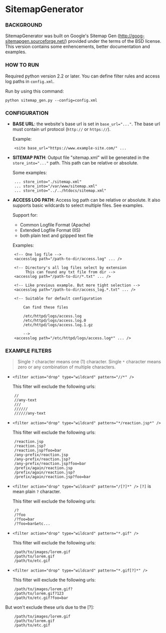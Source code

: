 SitemapGenerator
================

### BACKGROUND

SitemapGenerator was built on Google's Sitemap Gen (http://goog-sitemapgen.sourceforge.net/) provided under the terms of the BSD license.
This version contains some enhencements, better documentation and examples.

### HOW TO RUN

Required python version 2.2 or later.
You can define filter rules and access log paths in `config.xml`.

Run by using this command:

    python sitemap_gen.py --config=config.xml

### CONFIGURATION
- **BASE URL**: the website's base url is set in `base_url="..."`. The base url must
  contain url protocol (`http://` or `https://`).

  Example:

```
    <site base_url="https://www.example-site.com/" ...
```

- **SITEMAP PATH**: Output file "sitemap.xml" will be generated in the
  `store_into="..."` path. This path can be relative or absolute.

  Some examples:

```
    ... store_into="./sitemap.xml"
    ... store_into="/var/www/sitemap.xml"
    ... store_into="../../htdocs/sitemap.xml"
```
- **ACCESS LOG PATH**: Access log path can be relative or absolute. It also
  supports basic wildcards to select multiple files. See examples.

  Support for:

  - Common Logfile Format (Apache)
  - Extended Logfile Format (IIS)
  - both plain text and gzipped text file

  Examples:

```
    <!-- One log file -->
    <accesslog path="/path-to-dir/access.log" ... />

    <!-- Directory's all log files select by extension
         This can found any txt file from dir -->
    <accesslog path="/path-to-dir/*.txt" ... />

    <!-- Like previous example. But more tight selection -->
    <accesslog path="/path-to-dir/access_log.*.txt" ... />

    <!-- Suitable for default configuration

        Can find these files

        /etc/httpd/logs/access.log
        /etc/httpd/logs/access.log.0
        /etc/httpd/logs/access.log.1.gz

        -->
    <accesslog path="/etc/httpd/logs/access.log*" ... />
```

### EXAMPLE FILTERS

> Single `?` character means one (1) character.
> Single `*` character means zero or any combination of multiple characters.

- `<filter action="drop" type="wildcard" pattern="//*" />`

  This filter will exclude the following urls:

```
    //
    //any-text
    ///
    //////
    //////any-text
```

- `<filter action="drop" type="wildcard" pattern="*/reaction.jsp*" />`

  This filter will exclude the following urls:

```
    /reaction.jsp
    /reaction.jsp?
    /reaction.jsp?foo=bar
    /any-prefix/reaction.jsp
    /any-prefix/reaction.jsp?
    /any-prefix/reaction.jsp?foo=bar
    /prefix/again/reaction.jsp
    /prefix/again/reaction.jsp?
    /prefix/again/reaction.jsp?foo=bar
```

- `<filter action="drop" type="wildcard" pattern="/[?]*" />`
  `[?]` is mean plain `?` character.

  This filter will exclude the following urls:
```
    /?
    /?foo
    /?foo=bar
    /?foo=bar&etc...
```
- `<filter action="drop" type="wildcard" pattern="*.gif" />`

  This filter will exclude the following urls:

```
    /path/to/images/lorem.gif
    /path/to/lorem.gif
    /path/to/etc.gif
```

- `<filter action="drop" type="wildcard" pattern="*.gif[?]*" />`

  This filter will exclude the following urls:

```
    /path/to/images/lorem.gif?
    /path/to/lorem.gif?123
    /path/to/etc.gif?foo=bar
```

  But won't exclude these urls due to the [?]:

```
    /path/to/images/lorem.gif
    /path/to/lorem.gif
    /path/to/etc.gif
```

